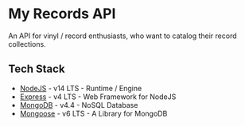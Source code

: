 # My Records API

An API for vinyl / record enthusiasts, who want to catalog their record collections.

## Tech Stack

* [NodeJS](https://nodejs.org/en/) - v14 LTS - Runtime / Engine
* [Express](https://expressjs.com/) - v4 LTS - Web Framework for NodeJS 
* [MongoDB](https://www.mongodb.com/) - v4.4 - NoSQL Database
* [Mongoose](https://mongoosejs.com/) - v6 LTS - A Library for MongoDB
